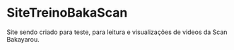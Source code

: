 # SiteTreinoBakaScan
Site sendo criado para teste, para leitura e visualizações de videos da Scan Bakayarou.
